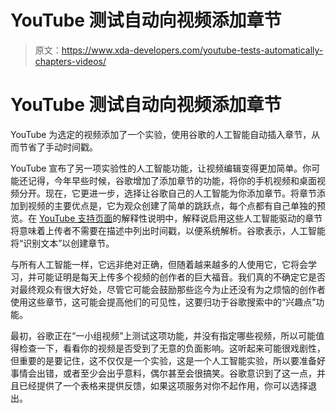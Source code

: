 # YouTube 测试自动向视频添加章节

> 原文：<https://www.xda-developers.com/youtube-tests-automatically-chapters-videos/>

# YouTube 测试自动向视频添加章节

YouTube 为选定的视频添加了一个实验，使用谷歌的人工智能自动插入章节，从而节省了手动时间戳。

YouTube 宣布了另一项实验性的人工智能功能，让视频编辑变得更加简单。你可能还记得，今年早些时候，谷歌增加了添加章节的功能，将你的手机视频和桌面视频分开。现在，它更进一步，选择让谷歌自己的人工智能为你添加章节。将章节添加到视频的主要优点是，它为观众创建了简单的跳跃点，每个点都有自己单独的预览。在 [YouTube 支持页面](https://support.google.com/youtube/thread/18138167?hl=en)的解释性说明中，解释说启用这些人工智能驱动的章节将意味着上传者不需要在描述中列出时间戳，以便系统解析。谷歌表示，人工智能将“识别文本”以创建章节。

与所有人工智能一样，它远非绝对正确，但随着越来越多的人使用它，它将会学习，并可能证明是每天上传多个视频的创作者的巨大福音。我们真的不确定它是否对最终观众有很大好处，尽管它可能会鼓励那些迄今为止还没有为之烦恼的创作者使用这些章节，这可能会提高他们的可见性，这要归功于谷歌搜索中的“兴趣点”功能。

最初，谷歌正在“一小组视频”上测试这项功能，并没有指定哪些视频，所以可能值得检查一下，看看你的视频是否受到了无意的负面影响。这听起来可能很戏剧性，但重要的是要记住，这不仅仅是一个实验，这是一个人工智能实验，所以要准备好事情会出错，或者至少会出乎意料，偶尔甚至会很搞笑。谷歌意识到了这一点，并且已经提供了一个表格来提供反馈，如果这项服务对你不起作用，你可以选择退出。